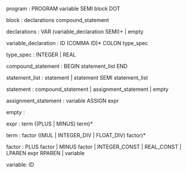 program : PROGRAM variable SEMI block DOT

block : declarations compound_statement

declarations : VAR (variable_declaration SEMI)+
              | empty

variable_declaration : ID (COMMA ID)* COLON type_spec

type_spec : INTEGER | REAL

compound_statement : BEGIN statement_list END

statement_list : statement
              | statement SEMI statement_list

statement : compound_statement
       | assignment_statement
       | empty

assignment_statement : variable ASSIGN expr

empty :

expr : term ((PLUS | MINUS) term)*

term : factor ((MUL | INTEGER_DIV | FLOAT_DIV) factor)*

factor : PLUS factor
       | MINUS factor
       | INTEGER_CONST
       | REAL_CONST
       | LPAREN expr RPAREN
       | variable

variable: ID